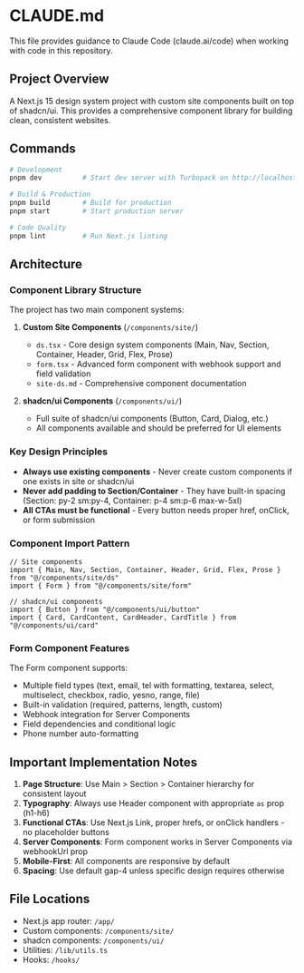 # CLAUDE.md

This file provides guidance to Claude Code (claude.ai/code) when working with code in this repository.

## Project Overview

A Next.js 15 design system project with custom site components built on top of shadcn/ui. This provides a comprehensive component library for building clean, consistent websites.

## Commands

```bash
# Development
pnpm dev          # Start dev server with Turbopack on http://localhost:3000

# Build & Production
pnpm build        # Build for production
pnpm start        # Start production server

# Code Quality
pnpm lint         # Run Next.js linting
```

## Architecture

### Component Library Structure

The project has two main component systems:

1. **Custom Site Components** (`/components/site/`)
   - `ds.tsx` - Core design system components (Main, Nav, Section, Container, Header, Grid, Flex, Prose)
   - `form.tsx` - Advanced form component with webhook support and field validation
   - `site-ds.md` - Comprehensive component documentation

2. **shadcn/ui Components** (`/components/ui/`)
   - Full suite of shadcn/ui components (Button, Card, Dialog, etc.)
   - All components available and should be preferred for UI elements

### Key Design Principles

- **Always use existing components** - Never create custom components if one exists in site or shadcn/ui
- **Never add padding to Section/Container** - They have built-in spacing (Section: py-2 sm:py-4, Container: p-4 sm:p-6 max-w-5xl)
- **All CTAs must be functional** - Every button needs proper href, onClick, or form submission

### Component Import Pattern

```tsx
// Site components
import { Main, Nav, Section, Container, Header, Grid, Flex, Prose } from "@/components/site/ds"
import { Form } from "@/components/site/form"

// shadcn/ui components
import { Button } from "@/components/ui/button"
import { Card, CardContent, CardHeader, CardTitle } from "@/components/ui/card"
```

### Form Component Features

The Form component supports:
- Multiple field types (text, email, tel with formatting, textarea, select, multiselect, checkbox, radio, yesno, range, file)
- Built-in validation (required, patterns, length, custom)
- Webhook integration for Server Components
- Field dependencies and conditional logic
- Phone number auto-formatting

## Important Implementation Notes

1. **Page Structure**: Use Main > Section > Container hierarchy for consistent layout
2. **Typography**: Always use Header component with appropriate `as` prop (h1-h6)
3. **Functional CTAs**: Use Next.js Link, proper hrefs, or onClick handlers - no placeholder buttons
4. **Server Components**: Form component works in Server Components via webhookUrl prop
5. **Mobile-First**: All components are responsive by default
6. **Spacing**: Use default gap-4 unless specific design requires otherwise

## File Locations

- Next.js app router: `/app/`
- Custom components: `/components/site/`
- shadcn components: `/components/ui/`
- Utilities: `/lib/utils.ts`
- Hooks: `/hooks/`